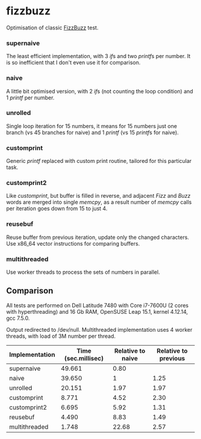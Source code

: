 # fizzbuzz

Optimisation of classic [FizzBuzz](http://wiki.c2.com/?FizzBuzzTest) test.

### supernaive
The least efficient implementation, with 3 *if*s and two *printf*s per number. It is so inefficient that I don't even use it for comparison.

### naive
A little bit optimised version, with 2 *if*s (not counting the loop condition) and 1 *printf* per number.

### unrolled
Single loop iteration for 15 numbers, it means for 15 numbers just one branch (vs 45 branches for naive) and 1 *printf* (vs 15 *printf*s for naive).

### customprint
Generic *printf* replaced with custom print routine, tailored for this particular task.

### customprint2
Like *customprint*, but buffer is filled in reverse, and adjacent *Fizz* and *Buzz* words are merged into single *memcpy*, as a result number of *memcpy* calls per iteration goes down from 15 to just 4.

### reusebuf
Reuse buffer from previous iteration, update only the changed characters. Use x86_64 vector instructions for comparing buffers.

### multithreaded
Use worker threads to process the sets of numbers in parallel.

## Comparison

All tests are performed on Dell Latitude 7480 with Core i7-7600U (2 cores with hyperthreading) and 16 Gb RAM, OpenSUSE Leap 15.1, kernel 4.12.14, gcc 7.5.0.

Output redirected to /dev/null. Multithreaded implementation uses 4 worker threads, with load of 3M number per thread.

Implementation | Time (sec.millisec) | Relative to naive | Relative to previous
-|-|-|-
supernaive | 49.661 | 0.80 |
naive | 39.650 | 1 | 1.25
unrolled | 20.151 | 1.97 | 1.97
customprint | 8.771 | 4.52 | 2.30
customprint2 | 6.695 | 5.92 | 1.31
reusebuf | 4.490 | 8.83 | 1.49
multithreaded | 1.748 | 22.68 | 2.57

